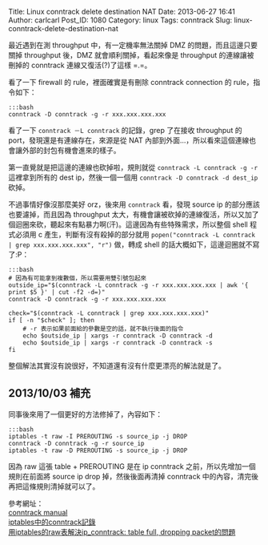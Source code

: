 Title: Linux conntrack delete destination NAT
Date: 2013-06-27 16:41
Author: carlcarl
Post_ID: 1080
Category: linux
Tags: conntrack
Slug: linux-conntrack-delete-destination-nat

最近遇到在測 throughput 中，有一定機率無法關掉 DMZ
的問題，而且這邊只要關掉 throughput 後，DMZ 就會順利關掉，看起來像是
throughput 的連線讓被刪掉的 conntrack 連線又復活(?)了這樣 =.=。

看了一下 firewall 的 rule，裡面確實是有刪除 conntrack connection 的
rule，指令如下：

	:::bash
    conntrack -D conntrack -g -r xxx.xxx.xxx.xxx

看了一下 `conntrack －L conntrack` 的記錄，grep 了在接收 throughput 的
port，發現還是有連線存在，來源是從 NAT
內部到外面...，所以看來這個連線也會讓外部的封包有機會進來的樣子。

第一直覺就是把這邊的連線也砍掉啦，規則就從
`conntrack -L conntrack -g -r` 這裡拿到所有的 dest ip，然後一個一個用
`conntrack -D conntrack -d dest_ip` 砍掉。

不過事情好像沒那麼美好 orz，後來用 `conntrack` 看，發現 source ip
的部分應該也要濾掉，而且因為 throughput
太大，有機會讓被砍掉的連線復活，所以又加了個迴圈來砍，聽起來有點暴力啊(汗)。這邊因為有些特殊需求，所以整個
shell 程式必須用 c 產生，判斷有沒有殺掉的部分就用
`popen("conntrack -L conntrack | grep xxx.xxx.xxx.xxx", "r")` 做，轉成
shell 的話大概如下，這邊迴圈就不寫了:P：

	:::bash
    # 因為有可能拿到複數個，所以需要用雙引號包起來
    outside_ip="$(conntrack -L conntrack -g -r xxx.xxx.xxx.xxx | awk '{ print $5 }' | cut -f2 -d=)"
    conntrack -D conntrack -g -r xxx.xxx.xxx.xxx

    check="$(conntrack -L conntrack | grep xxx.xxx.xxx.xxx)"
    if [ -n "$check" ]; then
        # -r 表示如果前面給的參數是空的話，就不執行後面的指令
        echo $outside_ip | xargs -r conntrack -D conntrack -d
        echo $outside_ip | xargs -r conntrack -D conntrack -s
    fi

整個解法其實沒有說很好，不知道還有沒有什麼更漂亮的解法就是了。

2013/10/03 補充
---------------

同事後來用了一個更好的方法修掉了，內容如下：

	:::bash
    iptables -t raw -I PREROUTING -s source_ip -j DROP
    conntrack -D conntrack -g -r source_ip
    iptables -t raw -D PREROUTING -s source_ip -j DROP

因為 raw 這張 table + PREROUTING 是在 ip conntrack
之前，所以先增加一個規則在前面將 source ip drop 掉，然後後面再清掉
conntrack 中的內容，清完後再把這條規則清掉就可以了。

參考網址：  
[conntrack manual][]  
[iptables中的conntrack記錄][]  
[用iptables的raw表解決ip_conntrack: table full, dropping packet的問題][]  

  [conntrack manual]: http://manpages.ubuntu.com/manpages/jaunty/man8/conntrack.8.html
  [iptables中的conntrack記錄]: http://hi.baidu.com/weioip/item/3a48aaf45efa600cd89e7296
  [用iptables的raw表解決ip_conntrack: table full, dropping packet的問題]: http://hi.baidu.com/farmerluo/item/f49bbdc0e390a52dee4665bb
